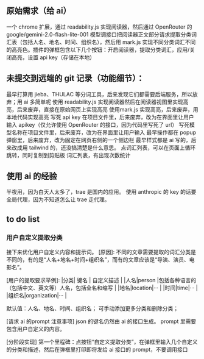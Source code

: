 ## 原始需求（给 ai）
一个 chrome 扩展，通过 readability.js 实现阅读器，然后通过 OpenRouter 的google/gemini-2.0-flash-lite-001 模型调接口把阅读器正文部分请求提取分类词汇表（包括人名、地名、时间、组织名），然后用 mark.js 实现不同分类词汇不同的高亮色。插件的弹框包含以下几个按钮：开启阅读器，提取分类词汇，应用/关闭高亮，设置 api key（存储在本地）
## 未提交到远端的 git 记录（功能细节）：
最早打算用 jieba、THULAC 等分词工具，后来发现它们都需要后端服务，所以放弃；用 ai 多简单呢
使用 readability.js 实现阅读器然后在阅读器视图里实现高亮，后来废弃，直接在原始网页上实现高亮
使用mark.js 实现高亮，后来废弃，用本地代码实现高亮
写死 api key 在项目文件里，后来废弃，改为在界面里让用户输入 apikey（仅允许使用 OpenRouter 的接口，因为代码里写死了 url）
写死模型名称在项目文件里，后来废弃，改为在界面里让用户输入
最早操作都在 popup 弹窗里，后来废弃，改为固定在网页右侧的一个侧边栏
最早样式都是 ai 写的，后来改成用 tailwind 的，还没搞清楚是什么意思。
点词汇列表，可以在页面上循环跳转，同时复制到剪贴板
词汇列表，有出现次数统计

## 使用 ai 的经验
半夜用，因为白天人太多了，trae 是国内的应用。
使用 anthropic 的 key 的话要全局代理，因为不知道怎么让 trae 走代理。

## to do list
### 用户自定义提取分类
接下来优化用户自定义内容和提示词。
[原因]: 不同的文章需要提取的词汇分类是不同的，有的是“人名+地名+时间+组织名”，而有的文章应该是“导演、演员、电影名”。

[用户的提取要求举例]:
|分类| 键名 | 自定义描述 |
|人名|person |包括各种语言的（包括中文、英文等）人名，包括全名和缩写 |
|地名|location|··· |
|时间|time|··· |
|组织名|organization|··· |

[界面和实现要求]:
在词汇列表顶部增加一个按钮叫“自定义提取分类”，在点出来的弹框里填写，样式如同图片附件；
默认值：人名、地名、时间、组织名；
可手动添加更多分类和删除分类；

[请求 ai 的prompt 注意事项]
json 的键名仍然由 ai 的接口生成。
prompt 里需要包含用户自定义的内容。

[分阶段实现]
第一个里程碑：点按钮“自定义提取分类”，在弹框里输入几个自定义的分类和描述，然后在弹框里打印即将发给 ai 接口的 prompt，不要调用接口


